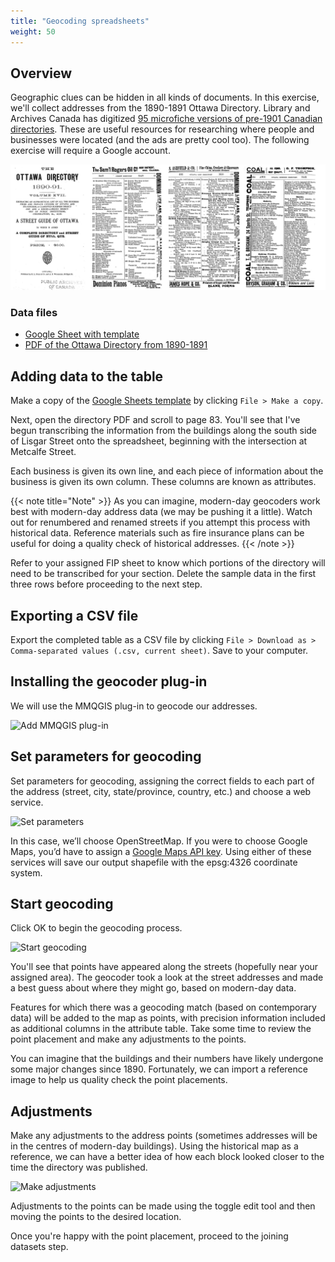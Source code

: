 ```yaml
---
title: "Geocoding spreadsheets"
weight: 50
---
```


## Overview

Geographic clues can be hidden in all kinds of documents. In this exercise, we'll collect addresses from the 1890-1891 Ottawa Directory. Library and Archives Canada has digitized [95 microfiche versions of pre-1901 Canadian directories](http://www.bac-lac.gc.ca/eng/discover/directories-collection/Pages/directories-collection.aspx). These are useful resources for researching where people and businesses were located (and the ads are pretty cool too). The following exercise will require a Google account.

![Image of directories](/images/directory.jpg)

### Data files
* [Google Sheet with template](https://docs.google.com/spreadsheets/d/1YOba-Bb9S_6Gr68zSujqmbtTF-mPrqSJuUG85aIXzrU/edit?usp=sharing)
* [PDF of the Ottawa Directory from 1890-1891](http://ssimpkin.github.io/dhsite2017/files/Directory_1890.pdf)

## Adding data to the table

Make a copy of the [Google Sheets template](https://docs.google.com/spreadsheets/d/1YOba-Bb9S_6Gr68zSujqmbtTF-mPrqSJuUG85aIXzrU/edit?usp=sharing) by clicking ```File > Make a copy```.

Next, open the directory PDF and scroll to page 83. You'll see that I've begun transcribing the information from the buildings along the south side of Lisgar Street onto the spreadsheet, beginning with the intersection at Metcalfe Street.

Each business is given its own line, and each piece of information about the business is given its own column. These columns are known as attributes.

{{< note title="Note" >}}
As you can imagine, modern-day geocoders work best with modern-day address data (we may be pushing it a little). Watch out for renumbered and renamed streets if you attempt this process with historical data. Reference materials such as fire insurance plans can be useful for doing a quality check of historical addresses.
{{< /note >}}

Refer to your assigned FIP sheet to know which portions of the directory will need to be transcribed for your section. Delete the sample data in the first three rows before proceeding to the next step.

## Exporting a CSV file

Export the completed table as a CSV file by clicking ```File > Download as > Comma-separated values (.csv, current sheet)```. Save to your computer.

## Installing the geocoder plug-in

We will use the MMQGIS plug-in to geocode our addresses.

![Add MMQGIS plug-in](http://drive.google.com/uc?export=view&id=1BJthnNboI3zCJOg_LqD1zUVcWxvJ7Fec)

## Set parameters for geocoding

Set parameters for geocoding, assigning the correct fields to each part of the address (street, city, state/province, country, etc.) and choose a web service. 

![Set parameters](http://drive.google.com/uc?export=view&id=1yxMQC92VUW26LXDYM0CFO9K8ZeML1hCi)

In this case, we’ll choose OpenStreetMap. If you were to choose Google Maps, you’d have to assign a [Google Maps API key](https://console.developers.google.com/apis/api/maps_backend/overview). Using either of these services will save our output shapefile with the epsg:4326 coordinate system.

## Start geocoding

Click OK to begin the geocoding process.

![Start geocoding](http://drive.google.com/uc?export=view&id=18aOeEMYX2pXeNLgxiZpGBZeubZZ0UgCQ)


You'll see that points have appeared along the streets (hopefully near your assigned area). The geocoder took a look at the street addresses and made a best guess about where they might go, based on modern-day data. 

Features for which there was a geocoding match (based on contemporary data) will be added to the map as points, with precision information included as additional columns in the attribute table. Take some time to review the point placement and make any adjustments to the points. 

You can imagine that the buildings and their numbers have likely undergone some major changes since 1890. Fortunately, we can import a reference image to help us quality check the point placements.

## Adjustments

Make any adjustments to the address points (sometimes addresses will be in the centres of modern-day buildings). Using the historical map as a reference, we can have a better idea of how each block looked closer to the time the directory was published.

![Make adjustments](http://drive.google.com/uc?export=view&id=1Q1UCFJFjvrKHLkC0dD9f2Ixq4KcXS_LX)

Adjustments to the points can be made using the toggle edit tool and then moving the points to the desired location. 

Once you're happy with the point placement, proceed to the joining datasets step. 
